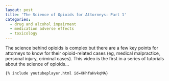 ```yaml
---
layout: post
title: 'The Science of Opioids for Attorneys: Part 1'
categories:
  - drug and alcohol impairment
  - medication adverse effects
  - toxicology
---
```


The science behind opioids is complex but there are a few key points for attorneys to know for their opioid-related cases (eg, medical malpractice, personal injury, criminal cases). This video is the first in a series of tutorials about the science of opioids…

`{% include youtubeplayer.html id=XHhfaHvkqMA}`

&nbsp;